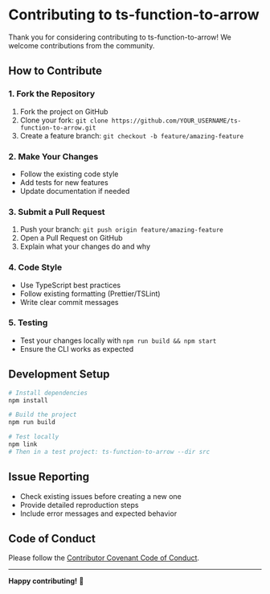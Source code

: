 # Contributing to ts-function-to-arrow

Thank you for considering contributing to ts-function-to-arrow! We welcome contributions from the community.

## How to Contribute

### 1. Fork the Repository
1. Fork the project on GitHub
2. Clone your fork: `git clone https://github.com/YOUR_USERNAME/ts-function-to-arrow.git`
3. Create a feature branch: `git checkout -b feature/amazing-feature`

### 2. Make Your Changes
- Follow the existing code style
- Add tests for new features
- Update documentation if needed

### 3. Submit a Pull Request
1. Push your branch: `git push origin feature/amazing-feature`
2. Open a Pull Request on GitHub
3. Explain what your changes do and why

### 4. Code Style
- Use TypeScript best practices
- Follow existing formatting (Prettier/TSLint)
- Write clear commit messages

### 5. Testing
- Test your changes locally with `npm run build && npm start`
- Ensure the CLI works as expected

## Development Setup

```bash
# Install dependencies
npm install

# Build the project
npm run build

# Test locally
npm link
# Then in a test project: ts-function-to-arrow --dir src
```

## Issue Reporting

- Check existing issues before creating a new one
- Provide detailed reproduction steps
- Include error messages and expected behavior

## Code of Conduct

Please follow the [Contributor Covenant Code of Conduct](CODE_OF_CONDUCT.md).

---

**Happy contributing!** 🎉